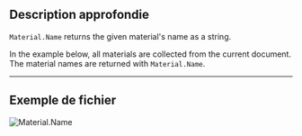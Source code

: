 ## Description approfondie
`Material.Name` returns the given material's name as a string.

In the example below, all materials are collected from the current document. The material names are returned with `Material.Name`.
___
## Exemple de fichier

![Material.Name](./Revit.Elements.Material.Name_img.jpg)
